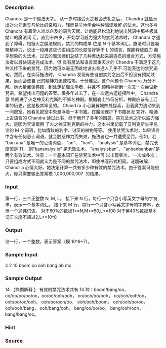
### Description
Chandra 是一个魔法天才。
从一岁时接受火之教会洗礼之后， Chandra 就显示出对火元素无与伦比的亲和力，轻而易举地学会种种晦涩难解
的法术。这也多亏 Chandra 有着常人难以企及的语言天赋，让她能轻松流利地说出咒语中那些极其拗口的魔法词
汇。直到十四岁，开始学习威力强大的禁咒法术时， Chandra 才遇到了障碍。根据火之魔法规则，禁咒的构成单
位是 N 个基本词汇。施法时只要凝聚精神力，说出一段用这些词语组成的长度恰好等于 L 的语言，就能释放威力
超乎想象的火法术。过去的魔法师们总结了几种表达起来最连贯的组合方式，方便施法者以最快语速完成法术。但
具有魔法和语言双重天才的 Chandra 不满足于这几种流传下来的禁咒，因为她可以毫无困难地说出普通人几乎不
可能表达的禁咒语句。然而，在实际施法时， Chandra 发现有些自创禁咒念出后不但没有预期效果，反而会使自
己的精神力迅速枯竭，十分难受。这个问题令 Chandra 万分不解。她大量阅读典籍，到处走访魔法学者，并且不
顾精神折磨一次又一次尝试新咒语，希望找出问题的答案。很多年过去了，在一次远古遗迹探险中， Chandra 意
外闯进了火之神艾利克斯的不知名神殿。根据岩土特征分析，神殿应该有上万年的历史，这是极其罕见的。 Chand
ra 小心翼翼地四处探索，沿着魔力流动来到一间密室。她看见密室中央悬浮着一本书籍。在魔法保护下书籍状况
完好。精通上古语言的 Chandra 读过此书，终于解开了多年的困惑。禁咒法术之所以威力强大，是因为咒语借用
了火之神艾利克斯的神力。这本书里记载了艾利克斯生平忌讳的 M 个词语，比如情敌的名字、讨厌的植物等等。
使用禁咒法术时，如果语言中含有任何忌讳词语，就会触怒神力而失效，施法者也一并遭受惩罚。例如，若 ”ban
ana” 是唯一的忌讳词语， “an”、 ”ban”、 ”analysis” 是基本词汇，禁咒长度须是 11， 则“bananalys
is” 是无效法术， ”analysisban”、 ”anbanbanban”是两个有效法术。注意：一个基本词汇在禁咒法术中可
以出现零次、 一次或多次；只要组成方式不同就认为是不同的禁咒法术，即使书写形式相同。谜题破解， Chandr
a 心情大好。她决定计算一共有多少种有效的禁咒法术。由于答案可能很大，你只需要输出答案模 1,000,000,007
 的结果。
### Input
第一行，三个正整数 N, M, L。
接下来 N 行，每行一个只含小写英文字母的字符串，表示一个基本词汇。
接下来 M 行，每行一个只含小写英文字母的字符串，表示一个忌讳词语。
对于60%的数据1<=N,M<=50,L<=100
对于另40%数据基本词汇长度不超过2,L<=10^8
### Output
仅一行，一个整数，表示答案（模 10^9+7）。
### Sample Input
4 2 10
boom
oo
ooh
bang
ob
mo
### Sample Output
14
【样例解释 】
有效的禁咒法术共有 14 种：boom/bang/oo，oo/oo/oo/oo/oo，oo/oo/ooh/ooh，
oo/ooh/oo/ooh， oo/ooh/ooh/oo， ooh/oo/oo/ooh， ooh/oo/ooh/oo，
ooh/ooh/boom， ooh/ooh/oo/oo， ooh/ooh/bang， ooh/bang/ooh，
bang/oo/oo/oo， bang/ooh/ooh， bang/bang/oo。

### Hint

### Source

